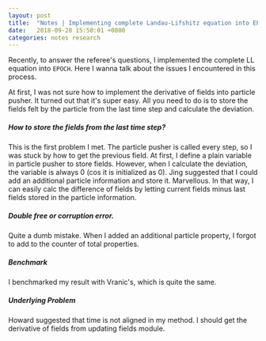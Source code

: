 ```yaml
---
layout: post
title:  "Notes | Implementing complete Landau-Lifshitz equation into EPOCH"
date:   2018-09-28 15:50:01 +0800
categories: notes research
---
```


Recently, to answer the referee's questions, I implemented the complete LL
equation into `EPOCH`. Here I wanna talk about the issues I encountered in this
process.

At first, I was not sure how to implement the derivative of fields into particle
pusher. It turned out that it's super easy. All you need to do is to store the
fields felt by the particle from the last time step and calculate the deviation.

##### How to store the fields from the last time step?

This is the first problem I met. The particle pusher is called every step, so I
was stuck by how to get the previous field. At first, I define a plain variable
in particle pusher to store fields. However, when I calculate the deviation, the
variable is always 0 (cos it is initialized as 0). Jing suggested that I could add
an additional particle information and store it. Marvellous. In that way, I can
easily calc the difference of fields by letting current fields minus last fields
stored in the particle information.

##### Double free or corruption error.

Quite a dumb mistake. When I added an additional particle property, I forgot to
add to the counter of total properties.

##### Benchmark

I benchmarked my result with Vranic's, which is quite the same.

##### Underlying Problem

Howard suggested that time is not aligned in my method. I should get the
derivative of fields from updating fields module.

